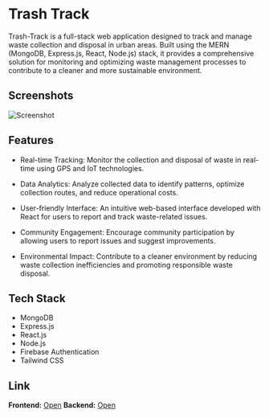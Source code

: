
# Trash Track

Trash-Track is a full-stack web application designed to track and manage waste collection and disposal in urban areas. Built using the MERN (MongoDB, Express.js, React, Node.js) stack, it provides a comprehensive solution for monitoring and optimizing waste management processes to contribute to a cleaner and more sustainable environment.


## Screenshots

![Screenshot](https://github.com/the-mr17/Trash-Track/assets/84731134/69b804e5-f29a-4ca7-963f-09aac4ebd501)


## Features

- Real-time Tracking: Monitor the collection and disposal of waste in real-time using GPS and IoT technologies.

- Data Analytics: Analyze collected data to identify patterns, optimize collection routes, and reduce operational costs.

- User-friendly Interface: An intuitive web-based interface developed with React for users to report and track waste-related issues.

- Community Engagement: Encourage community participation by allowing users to report issues and suggest improvements.

- Environmental Impact: Contribute to a cleaner environment by reducing waste collection inefficiencies and promoting responsible waste disposal.

## Tech Stack

- MongoDB
- Express.js
- React.js
- Node.js
- Firebase Authentication
- Tailwind CSS


## Link

**Frontend:** [Open](https://trash-track-chi.vercel.app/)
**Backend:** [Open](https://trashtrack-server.onrender.com/)
